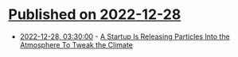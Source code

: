 # [Published on 2022-12-28](index.md)

* [2022-12-28, 03:30:00](https://news.slashdot.org/story/22/12/27/2242207/a-startup-is-releasing-particles-into-the-atmosphere-to-tweak-the-climate?utm_source=rss1.0mainlinkanon&utm_medium=feed) - [A Startup Is Releasing Particles Into the Atmosphere To Tweak the Climate](https://news.slashdot.org/story/22/12/27/2242207/a-startup-is-releasing-particles-into-the-atmosphere-to-tweak-the-climate?utm_source=rss1.0mainlinkanon&utm_medium=feed)
